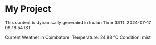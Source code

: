 # My Project

This content is dynamically generated in Indian Time (IST): 2024-07-17 09:18:54 IST


Current Weather in Coimbatore:
Temperature: 24.88 °C
Condition: mist
